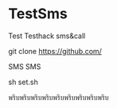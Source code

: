 # TestSms
Test
Testhack sms&call

git clone https://github.com/

SMS SMS

sh set.sh

พริบพริบพริบพริบพริบพริบพริบพริบพริบ

